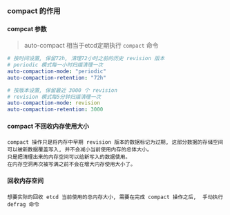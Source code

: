 
### compact 的作用

#### compcat 参数

> auto-compact 相当于etcd定期执行 `compact` 命令

```yaml
# 按时间设置, 保留72h, 清理72小时之前的历史 revision 版本
# periodic 模式每一小时扫描清理一次
auto-compaction-mode: "periodic"
auto-compaction-retention: "72h"

# 按版本设置, 保留最近 3000 个 revision
# revision 模式每5分钟扫描清理一次
auto-compaction-mode: revision
auto-compaction-retention: 3000
```

#### compact 不回收内存使用大小

```
compact 操作只是将内存中早期 revision 版本的数据标记为过期, 这部分数据的存储空间可以被新数据覆盖写入, 并不会减小当前使用内存的总体大小。
只是把清理出来的内存空间可以给新写入的数据使用。
在内存空洞再次被写满之前不会在增大内存使用大小了。
```

#### 回收内存空间

```
想要实际的回收 etcd 当前使用的总内存大小, 需要在完成 compact 操作之后,  手动执行 defrag 命令 
```